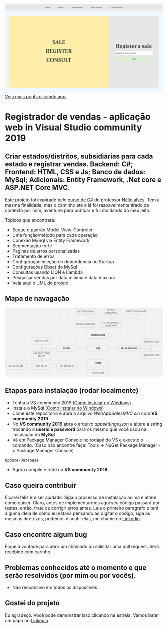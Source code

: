 ![Print](https://raw.githubusercontent.com/bittencourtRodrigo/sales-recorder/master/ReadmeImages/Prints/InitialPage.png)
[Veja mais prints clicando aqui](https://github.com/bittencourtRodrigo/sales-recorder/tree/master/ReadmeImages/Prints)
# Registrador de vendas - aplicação web in Visual Studio community 2019

## Criar estados/distritos, subsidiárias para cada estado e registrar vendas. Backend: C#; Frontend: HTML, CSS e Js; Banco de dados: MySql; Adicionais: Entity Framework, .Net core e ASP.NET Core MVC.

Este projeto foi inspirado pelo [curso de C#](https://www.udemy.com/course/programacao-orientada-a-objetos-csharp/) do professor [Nélio alves](https://www.linkedin.com/in/nelio-alves/). Tem a mesma finalidade, mas o caminho até a lá foi razoavelmente tirado de contexto por mim, aventurei para práticar e fui moldando do meu jeito. 

Tópicos que encontrará:
- Segue o padrão Model-View-Controler
- Uma função/método para cada operação 
- Conexão MySql via Entity Framework
- Segmentação forte
- Paginas de erros personalizadas
- Tratamento de erros
- Configuração injeção de dependencia no Startup
- Configurações Dbset do MySql
- Consultas usando LIQN e Lambda
- Pesquisar vendas por data minima e data maxima
- Veja aqui o [UML do projeto](https://github.com/bittencourtRodrigo/sales-recorder/tree/master/ReadmeImages/UML)

## Mapa de navagação
![Diagram](https://raw.githubusercontent.com/bittencourtRodrigo/sales-recorder/master/ReadmeImages/Prints/Diagram.PNG)

## Etapas para instalação (rodar localmente)
- Tenha o VS community 2019 [(Como instalar no Windows)](https://www.youtube.com/watch?v=1uBESL2S8Ik)
- Instale o MySql [(Como instalar no Windows)](https://www.youtube.com/watch?v=2c2fUOgZMmY)
- Clone este repositorio e abra o arquivo *WebAppSalesMVC.sln* com **VS community 2019**
- No **VS community 2019** abra o arquivo *appsettings.json* e altere a string trocando o **userid e password** para os mesmo que você usou na instalação do **MySql**
- Vá em Package Manager Console no rodapé do VS e execute o comando. (Caso não encontre faça: Tools -> NuGet Package Manager -> Package Manager Console)
```bash
Update-Database
```
- Agora compile e rode no **VS community 2019**

## Caso queira contribuir
Ficarei feliz em ser ajudado. Siga o processo de instalação acima e altere como quiser. Claro, antes de implementarmos aqui seu código passará por testes, então, trate de corrigir erros antes. 
Leia o primeiro paragrafo e terá alguma ideia de como eu estava pensando ao digitar o código, siga as mesmas diretrizes, podemos discutir elas, me chame no [Linkedin](https://www.linkedin.com/in/bittencourtrodrigo/).

## Caso encontre algum bug
Fique à vontade para abrir um chamado ou solicitar uma pull request. Será recebido com carinho.

## Problemas conhecidos até o momento e que serão resolvidos (por mim ou por vocês).

- Não responsivo em todos os dispositivos

## Gostei do projeto
Eu agradeço. Você pode demonstrar isso clicando na estrela. Vamos bater um papo no [Linkedin](https://www.linkedin.com/in/bittencourtrodrigo/).
